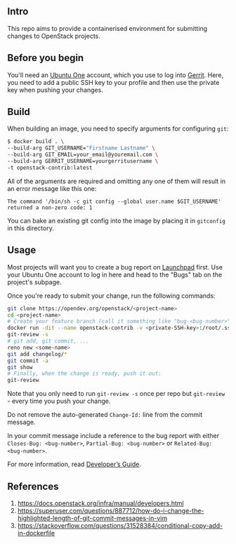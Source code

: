 ## Intro
This repo aims to provide a containerised environment for submitting changes to OpenStack projects.

## Before you begin
You'll need an [Ubuntu One](https://login.ubuntu.com/) account, which you use to log into [Gerrit](https://review.opendev.org). Here, you need to add a public SSH key to your profile and then use the private key when pushing your changes.

## Build
When building an image, you need to specify arguments for configuring `git`:

```sh
$ docker build . \
--build-arg GIT_USERNAME="Firstname Lastname" \
--build-arg GIT_EMAIL=your_email@youremail.com \
--build-arg GERRIT_USERNAME=yourgerritusername \
-t openstack-contrib:latest
```

All of the arguments are required and omitting any one of them will result in an error message like this one:

```
The command '/bin/sh -c git config --global user.name $GIT_USERNAME' returned a non-zero code: 1
```

You can bake an existing git config into the image by placing it in `gitconfig` in this directory.

## Usage
Most projects will want you to create a bug report on [Launchpad](https://launchpad.net/openstack) first. Use your Ubuntu One account to log in here and head to the "Bugs" tab on the project's subpage.

Once you're ready to submit your change, run the following commands:

```sh
git clone https://opendev.org/openstack/<project-name>
cd <project-name>
# Create your feature branch (call it something like "bug-<bug-number>") and modify the files but don't commit yet
docker run -dit --name openstack-contrib -v <private-SSH-key>:/root/.ssh/id_rsa:ro -v <public-SSH-key>:/root/.ssh/id_rsa.pub:ro -v $(pwd):/repo openstack-contrib:latest bash
git-review -s
# git add, git commit, ...
reno new <some-name>
git add changelog/*
git commit -a
git show
# Finally, when the change is ready, push it out:
git-review
```
Note that you only need to run `git-review -s` once per repo but `git-review` - every time you push your change.

Do not remove the auto-generated `Change-Id:` line from the commit message.

In your commit message include a reference to the bug report with either `Closes-Bug: <bug-number>`, `Partial-Bug: <bug-number>` or `Related-Bug: <bug-number>`.

For more information, read [Developer’s Guide](https://docs.openstack.org/infra/manual/developers.html).

## References

1. https://docs.openstack.org/infra/manual/developers.html
1. https://superuser.com/questions/887712/how-do-i-change-the-highlighted-length-of-git-commit-messages-in-vim
1. https://stackoverflow.com/questions/31528384/conditional-copy-add-in-dockerfile
